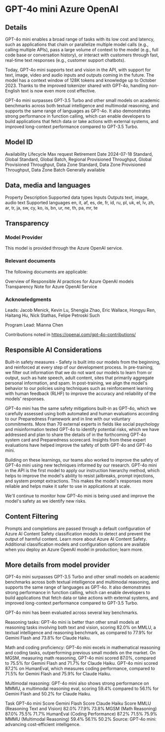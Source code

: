 # GPT-4o mini Azure OpenAI

## Details

GPT-4o mini enables a broad range of tasks with its low cost and latency, such as applications that chain or parallelize multiple model calls (e.g., calling multiple APIs), pass a large volume of context to the model (e.g., full code base or conversation history), or interact with customers through fast, real-time text responses (e.g., customer support chatbots).

Today, GPT-4o mini supports text and vision in the API, with support for text, image, video and audio inputs and outputs coming in the future. The model has a context window of 128K tokens and knowledge up to October 2023. Thanks to the improved tokenizer shared with GPT-4o, handling non-English text is now even more cost effective.

GPT-4o mini surpasses GPT-3.5 Turbo and other small models on academic benchmarks across both textual intelligence and multimodal reasoning, and supports the same range of languages as GPT-4o. It also demonstrates strong performance in function calling, which can enable developers to build applications that fetch data or take actions with external systems, and improved long-context performance compared to GPT-3.5 Turbo.

## Model ID
Availability	Lifecycle	Max request	Retirement Date
2024-07-18	Standard, Global Standard, Global Batch, Regional Provisioned Throughput, Global Provisioned Throughput, Data Zone Standard, Data Zone Provisioned Throughput, Data Zone Batch	Generally available

## Data, media and languages
Property	Description
Supported data types
Inputs	Outputs
text, image, audio	text
Supported languages	en, it, af, es, de, fr, id, ru, pl, uk, el, lv, zh, ar, tr, ja, sw, cy, ko, is, bn, ur, ne, th, pa, mr, te

## Transparency

### Model Provider

This model is provided through the Azure OpenAI service.

### Relevant documents

The following documents are applicable:

Overview of Responsible AI practices for Azure OpenAI models
Transparency Note for Azure OpenAI Service

### Acknowledgments

Leads: Jacob Menick, Kevin Lu, Shengjia Zhao, Eric Wallace, Hongyu Ren, Haitang Hu, Nick Stathas, Felipe Petroski Such

Program Lead: Mianna Chen

Contributions noted in https://openai.com/gpt-4o-contributions/

## Responsible AI Considerations

Built-in safety measures - Safety is built into our models from the beginning, and reinforced at every step of our development process. In pre-training, we filter out information that we do not want our models to learn from or output, such as hate speech, adult content, sites that primarily aggregate personal information, and spam. In post-training, we align the model's behavior to our policies using techniques such as reinforcement learning with human feedback (RLHF) to improve the accuracy and reliability of the models' responses.

GPT-4o mini has the same safety mitigations built-in as GPT-4o, which we carefully assessed using both automated and human evaluations according to our Preparedness Framework and in line with our voluntary commitments. More than 70 external experts in fields like social psychology and misinformation tested GPT-4o to identify potential risks, which we have addressed and plan to share the details of in the forthcoming GPT-4o system card and Preparedness scorecard. Insights from these expert evaluations have helped improve the safety of both GPT-4o and GPT-4o mini.

Building on these learnings, our teams also worked to improve the safety of GPT-4o mini using new techniques informed by our research. GPT-4o mini in the API is the first model to apply our instruction hierarchy method, which helps to improve the model's ability to resist jailbreaks, prompt injections, and system prompt extractions. This makes the model's responses more reliable and helps make it safer to use in applications at scale.

We'll continue to monitor how GPT-4o mini is being used and improve the model's safety as we identify new risks.

## Content Filtering

Prompts and completions are passed through a default configuration of Azure AI Content Safety classification models to detect and prevent the output of harmful content. Learn more about Azure AI Content Safety. Additional classification models and configuration options are available when you deploy an Azure OpenAI model in production; learn more.

## More details from model provider

GPT-4o mini surpasses GPT-3.5 Turbo and other small models on academic benchmarks across both textual intelligence and multimodal reasoning, and supports the same range of languages as GPT-4o. It also demonstrates strong performance in function calling, which can enable developers to build applications that fetch data or take actions with external systems, and improved long-context performance compared to GPT-3.5 Turbo.

GPT-4o mini has been evaluated across several key benchmarks.

Reasoning tasks: GPT-4o mini is better than other small models at reasoning tasks involving both text and vision, scoring 82.0% on MMLU, a textual intelligence and reasoning benchmark, as compared to 77.9% for Gemini Flash and 73.8% for Claude Haiku.

Math and coding proficiency: GPT-4o mini excels in mathematical reasoning and coding tasks, outperforming previous small models on the market. On MGSM, measuring math reasoning, GPT-4o mini scored 87.0%, compared to 75.5% for Gemini Flash and 71.7% for Claude Haiku. GPT-4o mini scored 87.2% on HumanEval, which measures coding performance, compared to 71.5% for Gemini Flash and 75.9% for Claude Haiku.

Multimodal reasoning: GPT-4o mini also shows strong performance on MMMU, a multimodal reasoning eval, scoring 59.4% compared to 56.1% for Gemini Flash and 50.2% for Claude Haiku.

Task	GPT-4o mini Score	Gemini Flash Score	Claude Haiku Score
MMLU (Reasoning Text and Vision)	82.0%	77.9%	73.8%
MGSM (Math Reasoning)	87.0%	75.5%	71.7%
HumanEval (Coding Performance)	87.2%	71.5%	75.9%
MMMU (Multimodal Reasoning)	59.4%	56.1%	50.2%
Source: GPT-4o mini: advancing cost-efficient intelligence.